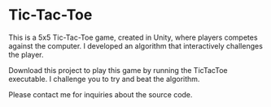 # Tic-Tac-Toe
This is a 5x5 Tic-Tac-Toe game, created in Unity, where players competes against the computer. I developed an algorithm that interactively challenges the player.

Download this project to play this game by running the TicTacToe executable. I challenge you to try and beat the algorithm.

Please contact me for inquiries about the source code.

